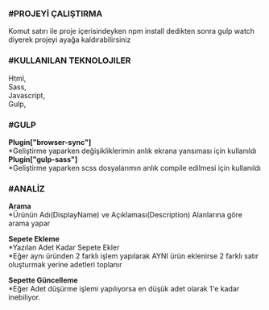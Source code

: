 <h3>#PROJEYİ ÇALIŞTIRMA</h3>
Komut satırı ile proje içerisindeyken  npm install dedikten sonra gulp watch diyerek projeyi ayağa kaldırabilirsiniz

<h3>#KULLANILAN TEKNOLOJILER</h3>
Html,<br/>
Sass,<br/>
Javascript,<br/>
Gulp,<br/>

<h3>#GULP</h3>
<b>Plugin["browser-sync"]</b><br/>
 *Geliştirme yaparken değişikliklerimin anlık ekrana yansıması için kullanıldı<br/>
<b>Plugin["gulp-sass"]</b><br/>
 *Geliştirme yaparken scss dosyalarımın anlık compile edilmesi için kullanıldı


<h3>#ANALİZ</h3>

<b>Arama</b><br/>
*Ürünün Adı(DisplayName) ve Açıklaması(Description) Alanlarına göre arama yapar<br/>

<b>Sepete Ekleme</b><br/>
*Yazılan Adet Kadar Sepete Ekler<br/>
*Eğer aynı üründen 2 farklı işlem yapılarak AYNI ürün eklenirse 2 farklı satır oluşturmak yerine adetleri toplanır<br/>

<b>Sepette Güncelleme</b><br/>
*Eğer Adet düşürme işlemi yapılıyorsa en düşük adet olarak 1'e kadar inebiliyor.<br/>
